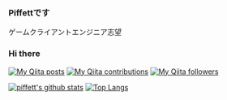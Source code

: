 ### Piffettです

ゲームクライアントエンジニア志望

### Hi there
<!--
**stmtk1/stmtk1** is a ✨ _special_ ✨ repository because its `README.md` (this file) appears on your GitHub profile.

Here are some ideas to get you started:

- 🔭 I’m currently working on ...
- 🌱 I’m currently learning ...
- 👯 I’m looking to collaborate on ...
- 🤔 I’m looking for help with ...
- 💬 Ask me about ...
- 📫 How to reach me: ...
- 😄 Pronouns: ...
- ⚡ Fun fact: ...
-->
[![My Qiita posts](https://qiita-badge.apiapi.app/s/sizumita/posts.svg)](http://qiita.com/piffett)
[![My Qiita contributions](https://qiita-badge.apiapi.app/s/sizumita/contributions.svg)](http://qiita.com/piffett)
[![My Qiita followers](https://qiita-badge.apiapi.app/s/sizumita/followers.svg)](http://qiita.com/piffett)

[![piffett's github stats](https://github-readme-stats.vercel.app/api?username=piffett)](https://github.com/anuraghazra/github-readme-stats)
[![Top Langs](https://github-readme-stats.vercel.app/api/top-langs/?username=piffett)](https://github.com/anuraghazra/github-readme-stats)
